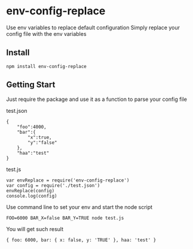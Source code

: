 # env-config-replace
Use env variables to replace default configuration
Simply replace your config file with the env variables

## Install
```
npm install env-config-replace
```

## Getting Start

Just require the package and use it as a function to parse your config file

test.json
```
{
    "foo":4000,
    "bar":{
        "x":true,
        "y":"false"
    },
    "haa":"test"
}
```

test.js
```
var envReplace = require('env-config-replace')
var config = require('./test.json')
envReplace(config)
console.log(config)
```
Use command line to set your env and start the node script

```
FOO=6000 BAR_X=false BAR_Y=TRUE node test.js
```

You will get such result
```
{ foo: 6000, bar: { x: false, y: 'TRUE' }, haa: 'test' }
```
